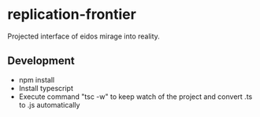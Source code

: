 # replication-frontier
Projected interface of eidos mirage into reality.

## Development
- npm install
- Install typescript
- Execute command "tsc -w" to keep watch of the project and convert .ts to .js automatically